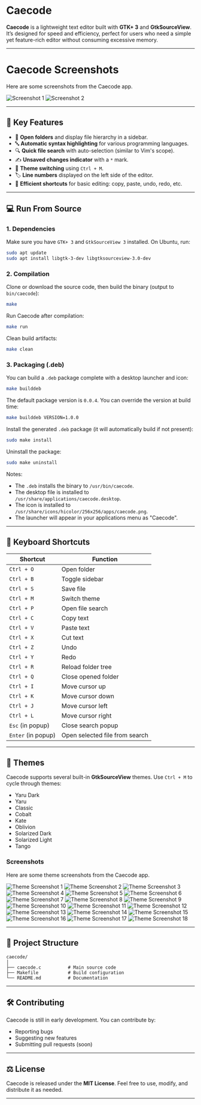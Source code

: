 # Caecode

**Caecode** is a lightweight text editor built with **GTK+ 3** and **GtkSourceView**. It’s designed for speed and efficiency, perfect for users who need a simple yet feature-rich editor without consuming excessive memory.

---

# Caecode Screenshots

Here are some screenshots from the Caecode app.

![Screenshot 1](assets/screenshot/Screenshot%20from%202025-02-25%2011-13-52.png)
![Screenshot 2](assets/screenshot/Screenshot%20from%202025-02-25%2011-14-12.png)


---

## 🎯 Key Features

- 📂 **Open folders** and display file hierarchy in a sidebar.  
- 🔤 **Automatic syntax highlighting** for various programming languages.  
- 🔍 **Quick file search** with auto-selection (similar to Vim's scope).  
- ✍️ **Unsaved changes indicator** with a `*` mark.  
- 🎨 **Theme switching** using `Ctrl + M`.  
- 🏷️ **Line numbers** displayed on the left side of the editor.  
- 💾 **Efficient shortcuts** for basic editing: copy, paste, undo, redo, etc.  

---

## 💻 Run From Source

### 1. **Dependencies**
Make sure you have `GTK+ 3` and `GtkSourceView 3` installed. On Ubuntu, run:  

```bash
sudo apt update
sudo apt install libgtk-3-dev libgtksourceview-3.0-dev
```

### 2. **Compilation**

Clone or download the source code, then build the binary (output to `bin/caecode`):  

```bash
make
```

Run Caecode after compilation:  

```bash
make run
```

Clean build artifacts:  

```bash
make clean
```

### 3. **Packaging (.deb)**

You can build a `.deb` package complete with a desktop launcher and icon:

```bash
make builddeb
```

The default package version is `0.0.4`. You can override the version at build time:

```bash
make builddeb VERSION=1.0.0
```

Install the generated `.deb` package (it will automatically build if not present):

```bash
sudo make install
```

Uninstall the package:

```bash
sudo make uninstall
```

Notes:
- The `.deb` installs the binary to `/usr/bin/caecode`.
- The desktop file is installed to `/usr/share/applications/caecode.desktop`.
- The icon is installed to `/usr/share/icons/hicolor/256x256/apps/caecode.png`.
- The launcher will appear in your applications menu as "Caecode".

---

## 🎹 Keyboard Shortcuts

| Shortcut        | Function                       |
|-----------------|-------------------------------|
| `Ctrl + O`      | Open folder                   |
| `Ctrl + B`      | Toggle sidebar                |
| `Ctrl + S`      | Save file                     |
| `Ctrl + M`      | Switch theme                  |
| `Ctrl + P`      | Open file search              |
| `Ctrl + C`      | Copy text                     |
| `Ctrl + V`      | Paste text                    |
| `Ctrl + X`      | Cut text                      |
| `Ctrl + Z`      | Undo                          |
| `Ctrl + Y`      | Redo                          |
| `Ctrl + R`      | Reload folder tree            |
| `Ctrl + Q`      | Close opened folder           |
| `Ctrl + I`      | Move cursor up                |
| `Ctrl + K`      | Move cursor down              |
| `Ctrl + J`      | Move cursor left              |
| `Ctrl + L`      | Move cursor right             |
| `Esc` (in popup) | Close search popup            |
| `Enter` (in popup) | Open selected file from search |

---

## 🌙 Themes

Caecode supports several built-in **GtkSourceView** themes. Use `Ctrl + M` to cycle through themes:  
- Yaru Dark  
- Yaru  
- Classic  
- Cobalt  
- Kate  
- Oblivion  
- Solarized Dark  
- Solarized Light  
- Tango  


### Screenshots

Here are some theme screenshots from the Caecode app.

![Theme Screenshot 1](assets/screenshot/caecode-theme/Screenshot%20from%202025-02-25%2011-14-50.png)
![Theme Screenshot 2](assets/screenshot/caecode-theme/Screenshot%20from%202025-02-25%2011-15-02.png)
![Theme Screenshot 3](assets/screenshot/caecode-theme/Screenshot%20from%202025-02-25%2011-15-14.png)
![Theme Screenshot 4](assets/screenshot/caecode-theme/Screenshot%20from%202025-02-25%2011-15-19.png)
![Theme Screenshot 5](assets/screenshot/caecode-theme/Screenshot%20from%202025-02-25%2011-15-22.png)
![Theme Screenshot 6](assets/screenshot/caecode-theme/Screenshot%20from%202025-02-25%2011-15-24.png)
![Theme Screenshot 7](assets/screenshot/caecode-theme/Screenshot%20from%202025-02-25%2011-15-28.png)
![Theme Screenshot 8](assets/screenshot/caecode-theme/Screenshot%20from%202025-02-25%2011-15-31.png)
![Theme Screenshot 9](assets/screenshot/caecode-theme/Screenshot%20from%202025-02-25%2011-15-34.png)
![Theme Screenshot 10](assets/screenshot/caecode-theme/Screenshot%20from%202025-02-25%2011-15-55.png)
![Theme Screenshot 11](assets/screenshot/caecode-theme/Screenshot%20from%202025-02-25%2011-15-59.png)
![Theme Screenshot 12](assets/screenshot/caecode-theme/Screenshot%20from%202025-02-25%2011-16-03.png)
![Theme Screenshot 13](assets/screenshot/caecode-theme/Screenshot%20from%202025-02-25%2011-16-06.png)
![Theme Screenshot 14](assets/screenshot/caecode-theme/Screenshot%20from%202025-02-25%2011-16-08.png)
![Theme Screenshot 15](assets/screenshot/caecode-theme/Screenshot%20from%202025-02-25%2011-16-10.png)
![Theme Screenshot 16](assets/screenshot/caecode-theme/Screenshot%20from%202025-02-25%2011-16-13.png)
![Theme Screenshot 17](assets/screenshot/caecode-theme/Screenshot%20from%202025-02-25%2011-16-15.png)
![Theme Screenshot 18](assets/screenshot/caecode-theme/Screenshot%20from%202025-02-25%2011-16-17.png)

---

## 📂 Project Structure

```
caecode/
│
├── caecode.c          # Main source code
├── Makefile           # Build configuration
└── README.md          # Documentation
```

---

## 🛠️ Contributing

Caecode is still in early development. You can contribute by:  
- Reporting bugs  
- Suggesting new features  
- Submitting pull requests (soon)  

---

## ⚖️ License

Caecode is released under the **MIT License**. Feel free to use, modify, and distribute it as needed.

---
